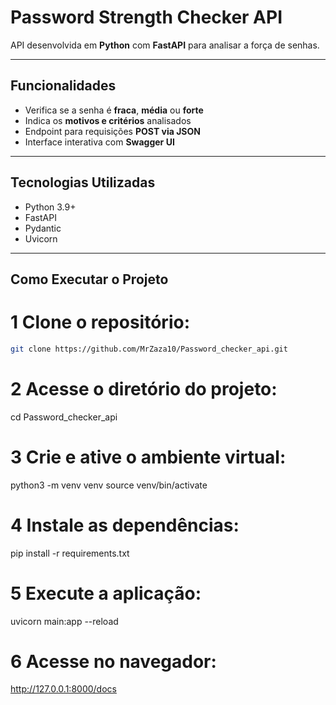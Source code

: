 # Password Strength Checker API

API desenvolvida em **Python** com **FastAPI** para analisar a força de senhas.

---

## Funcionalidades

- Verifica se a senha é **fraca**, **média** ou **forte**
- Indica os **motivos e critérios** analisados
- Endpoint para requisições **POST via JSON**
- Interface interativa com **Swagger UI**

---

## Tecnologias Utilizadas

- Python 3.9+
- FastAPI
- Pydantic
- Uvicorn

---

## Como Executar o Projeto

# 1 Clone o repositório:
   ```bash
   git clone https://github.com/MrZaza10/Password_checker_api.git
   ```

# 2 Acesse o diretório do projeto:
cd Password_checker_api

# 3 Crie e ative o ambiente virtual:
python3 -m venv venv
source venv/bin/activate

# 4 Instale as dependências:
pip install -r requirements.txt

# 5 Execute a aplicação:
uvicorn main:app --reload

# 6 Acesse no navegador:
http://127.0.0.1:8000/docs
